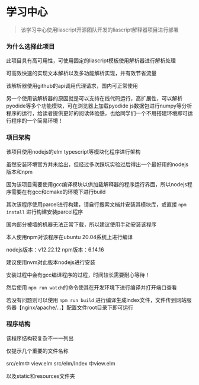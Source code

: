 # 学习中心

> 该学习中心使用liascript开源团队开发的liascript解释器项目进行部署

### 为什么选择此项目

此项目具有高可用性，可使用固定的liascript模板使用解析器进行解析处理

可高效快速的实现文本解析以及多功能解析实现，并有效节省流量

该解析器使用github的api调用代理请求，国内可正常使用

另一个使用该解析器的原因就是可以支持在线代码运行，高扩展性，可以解析pyodide等多个功能模块，可在浏览器上加载pyodide js数据包进行numpy等分析程序的运行，给读者提供更好的阅读体验感，也给同学们一个不用搭建环境即可运行程序的一个简易环境！

### 项目架构
该项目使用nodejs的elm typescript等模块化程序进行架构

虽然安装环境官方并未给出，但经过多次踩坑实验过后得出一个最好用的nodejs版本和npm

因为该项目需要使用gcc编译模块以供加载解释器的程序运行界面，所以nodejs程序需要在有gcc和cmake的环境下进行build

其次该程序使用parcel进行构建，请自行搜索文档并安装其模块库，或直接 `npm install` 进行构建安装parcel程序

国内部分被墙的机器无法正常下载，所以建议使用手动安装该程序


本人使用npm对该程序在ubuntu 20.04系统上进行编译

nodejs版本：v12.22.12
npm版本：6.14.16

建议使用nvm对此版本nodejs进行安装

安装过程中会有gcc编译程序的过程，时间较长需要耐心等待！

然后使用 `npm run watch`的命令使其在开发环境下进行编译并打开端口查看

若没有问题则可以使用 `npm run build` 进行编译生成index文件，文件传到网站服务器【nginx/apache/...】配置文件root目录下即可运行

### 程序结构

该程序结构较复杂不一一列出

仅提示几个重要的文件名称

src/elm中 view.elm
src/elm/Index 中view.elm

以及static和resources文件夹
